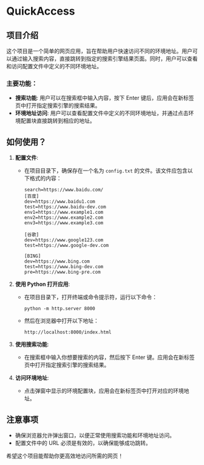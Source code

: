 # QuickAccess

## 项目介绍

这个项目是一个简单的网页应用，旨在帮助用户快速访问不同的环境地址。用户可以通过输入搜索内容，直接跳转到指定的搜索引擎结果页面。同时，用户可以查看和访问配置文件中定义的不同环境地址。

### 主要功能：
- **搜索功能**: 用户可以在搜索框中输入内容，按下 Enter 键后，应用会在新标签页中打开指定搜索引擎的搜索结果。
- **环境地址访问**: 用户可以查看配置文件中定义的不同环境地址，并通过点击环境配置块直接跳转到相应的地址。

## 如何使用？

1. **配置文件**:
   - 在项目目录下，确保存在一个名为 `config.txt` 的文件。该文件应包含以下格式的内容：
     ```
     search=https://www.baidu.com/
     [百度]
     dev=https://www.baidu1.com
     test=https://www.baidu-dev.com
     env1=https://www.example1.com
     env2=https://www.example2.com
     env3=https://www.example3.com

     [谷歌]
     dev=https://www.google123.com
     test=https://www.google-dev.com

     [BING]
     dev=https://www.bing.com
     test=https://www.bing-dev.com
     pre=https://www.bing-pre.com
     ```

2. **使用 Python 打开应用**:
   - 在项目目录下，打开终端或命令提示符，运行以下命令：
     ```
     python -m http.server 8000
     ```
   - 然后在浏览器中打开以下地址：
     ```
     http://localhost:8000/index.html
     ```

3. **使用搜索功能**:
   - 在搜索框中输入你想要搜索的内容，然后按下 Enter 键。应用会在新标签页中打开指定搜索引擎的搜索结果。

4. **访问环境地址**:
   - 点击弹窗中显示的环境配置块，应用会在新标签页中打开对应的环境地址。

## 注意事项
- 确保浏览器允许弹出窗口，以便正常使用搜索功能和环境地址访问。
- 配置文件中的 URL 必须是有效的，以确保能够成功跳转。

希望这个项目能帮助你更高效地访问所需的网页！
